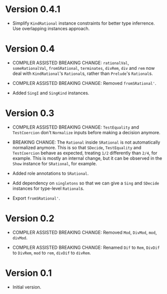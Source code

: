 # Version 0.4.1

* Simplify `KindRational` instance constraints for better type inferrence.
  Use overlapping instances approach.

# Version 0.4

* COMPILER ASSISTED BREAKING CHANGE: `rationalVal`, `someRationalVal`,
  `fromSRational`, `terminates`, `divRem`, `div` and `rem` now deal
  with `KindRational`'s `Rational`s, rather than `Prelude`'s `Rational`s.

* COMPILER ASSISTED BREAKING CHANGE: Removed `fromSRational'`.

* Added `SingI` and `SingKind` instances.


# Version 0.3

* COMPILER ASSISTED BREAKING CHANGE: `TestEquality` and `TestCoercion`
  don't `Normalize` inputs before making a decision anymore.

* BREAKING CHANGE: The `Rational` inside `SRational` is not automatically
  normalized anymore. This is so that `SDecide`, `TestEquality` and
  `TestCoercion` behave as expected, treating `1/2` differently than `2/4`,
  for example. This is mostly an internal change, but it can be observed in
  the `Show` instance for `SRational`, for example.

* Added role annotations to `SRational`.

* Add dependency on `singletons` so that we can give a `Sing` and `SDecide`
  instances for type-level `Rational`s.

* Export `fromSRational'`.

# Version 0.2

* COMPILER ASSISTED BREAKING CHANGE: Removed `Mod`, `DivMod`, `mod`, `divMod`.

* COMPILER ASSISTED BREAKING CHANGE: Renamed `Dif` to `Rem`, `DivDif` to
  `DivRem`, `mod` to `rem`, `divDif` to `divRem`.


# Version 0.1

* Initial version.
